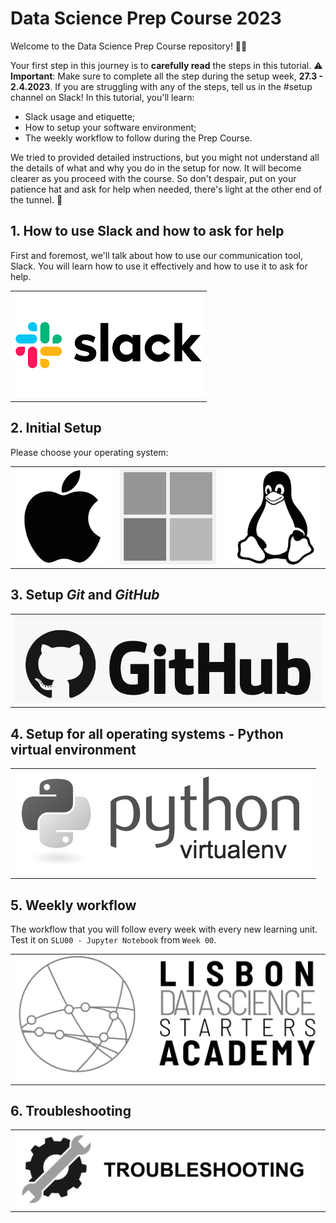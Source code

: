 # Data Science Prep Course 2023
Welcome to the Data Science Prep Course repository! 🧑‍💻

Your first step in this journey is to **carefully read** the steps in this tutorial. ⚠️ **Important**: Make sure to complete all the step during the setup week, **27.3 - 2.4.2023**. If you are struggling with any of the steps, tell us in the #setup channel on Slack! In this tutorial, you'll learn:

- Slack usage and etiquette;
- How to setup your software environment;
- The weekly workflow to follow during the Prep Course.

We tried to provided detailed instructions, but you might not understand all the details of what and why you do in the setup for now. It will become clearer as you proceed with the course. So don't despair, put on your patience hat and ask for help when needed, there's light at the other end of the tunnel. :star2:

## 1. How to use Slack and how to ask for help

First and foremost, we'll talk about how to use our communication tool, Slack. You will learn how to use it effectively and how to use it to ask for help.

<table>
  <tr>
    <td>
         <a href="slack.md">
            <img src="media/slack.png" alt="Slack" />
        </a>
    </td>
  </tr>
</table>


## 2. Initial Setup

Please choose your operating system:

<table>
  <tr>
    <td>
        <a href="macOS.md">
            <img src="media/macOS.png" alt="MacOS" />
        </a>
    </td>
    <td>
        <a href="WINDOWS.md">
            <img src="media/windows.png" alt="Windows" />
        </a>
    </td>
    <td>
        <a href="LINUX.md">
            <img src="media/linux.png" alt="Linux" />
        </a>
    </td>
  </tr>
</table>


## 3. Setup _Git_ and _GitHub_

<table>
  <tr>
    <td>
        <a href="github.md">
            <img src="media/github.png" alt="GitHub" />
        </a>
    </td>
  </tr>
</table>


## 4. Setup for all operating systems - Python virtual environment
<table>
  <tr>
    <td>
        <a href="python-venv.md">
            <img src="media/python-venv.png" alt="python-venv" />
        </a>
    </td>
  </tr>
</table>


## 5. Weekly workflow
The workflow that you will follow every week with every new learning unit. Test it on `SLU00 - Jupyter Notebook` from `Week 00`.
<table>
  <tr>
    <td>
        <a href="weekly-workflow.md">
            <img src="media/weekly-workflow.png" alt="weekly-workflow" />
        </a>
    </td>
  </tr>
</table>


## 6. Troubleshooting 
<table>
  <tr>
    <td>
        <a href="troubleshooting.md">
            <img src="media/troubleshooting.png" alt="troubleshooting" />
        </a>
    </td>
  </tr>
</table>

